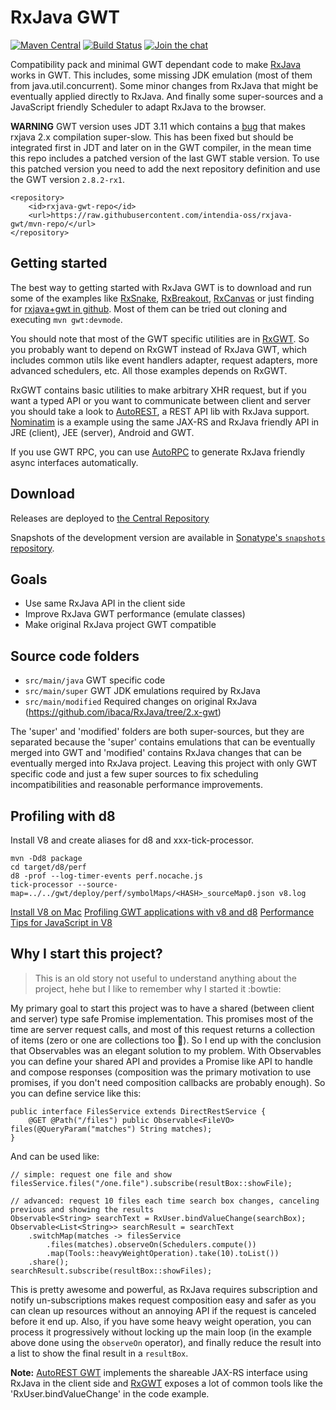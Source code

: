 # RxJava GWT

[![Maven Central][mavenbadge-svg]][mavenbadge]
[![Build Status][cibadge-svg]][cibadge]
[![Join the chat][chatbadge-svg]][chatbadge]

Compatibility pack and minimal GWT dependant code to make [RxJava](https://github.com/ReactiveX/RxJava) works in GWT.
This includes, some missing JDK emulation (most of them from java.util.concurrent). Some minor changes from RxJava
that might be eventually applied directly to RxJava. And finally some super-sources and a JavaScript friendly Scheduler
to adapt RxJava to the browser.

**WARNING** GWT version uses JDT 3.11 which contains a [bug](https://bugs.eclipse.org/bugs/show_bug.cgi?id=521438) 
that makes rxjava 2.x compilation super-slow. This has been fixed but should be integrated first in JDT and later on in
the GWT compiler, in the mean time this repo includes a patched version of the last GWT stable version. To use this 
patched version you need to add the next repository definition and use the GWT version `2.8.2-rx1`.
```
<repository>
    <id>rxjava-gwt-repo</id>
    <url>https://raw.githubusercontent.com/intendia-oss/rxjava-gwt/mvn-repo/</url>
</repository>
```

## Getting started

The best way to getting started with RxJava GWT is to download and run some of the examples like 
[RxSnake](https://github.com/ibaca/rxsnake-gwt), [RxBreakout](https://github.com/ibaca/rxbreakout-gwt), 
[RxCanvas](https://github.com/ibaca/rxcanvas-gwt) or just finding for 
[rxjava+gwt in github](https://github.com/search?utf8=%E2%9C%93&q=topic%3Arxjava+topic%3Agwt+&type=Repositories). 
Most of them can be tried out cloning and executing `mvn gwt:devmode`.                                    

You should note that most of the GWT specific utilities are in [RxGWT](https://github.com/intendia-oss/rxgwt). So you 
probably want to depend on RxGWT instead of RxJava GWT, which includes common utils like event handlers adapter, 
request adapters, more advanced schedulers, etc. All those examples depends on RxGWT.

RxGWT contains basic utilities to make arbitrary XHR request, but if you want a typed API or you want to communicate 
between client and server you should take a look to 
[AutoREST](https://github.com/intendia-oss/autorest), a REST API lib with RxJava support. 
[Nominatim](https://github.com/ibaca/autorest-nominatim-example) is a example using 
the same JAX-RS and RxJava friendly API in JRE (client), JEE (server), Android and GWT. 

If you use GWT RPC, you can use [AutoRPC](https://github.com/intendia-oss/autorpc-gwt) to generate RxJava friendly 
async interfaces automatically. 

## Download

Releases are deployed to [the Central Repository][releases]

Snapshots of the development version are available in [Sonatype's `snapshots` repository][snap].

 [releases]: https://search.maven.org/#search%7Cga%7C1%7Cg%3A%22com.intendia.gwt%22%20AND%20a%3A%22rxjava-gwt%22
 [snap]: https://oss.sonatype.org/content/repositories/snapshots/

## Goals

 * Use same RxJava API in the client side
 * Improve RxJava GWT performance (emulate classes)
 * Make original RxJava project GWT compatible
 
## Source code folders 

 * `src/main/java` GWT specific code
 * `src/main/super` GWT JDK emulations required by RxJava
 * `src/main/modified` Required changes on original RxJava (https://github.com/ibaca/RxJava/tree/2.x-gwt)
 
 The 'super' and 'modified' folders are both super-sources, but they are separated because the 'super' contains 
 emulations that can be eventually merged into GWT and 'modified' contains RxJava changes that can be eventually
 merged into RxJava project. Leaving this project with only GWT specific code and just a few super sources to 
 fix scheduling incompatibilities and reasonable performance improvements.   

## Profiling with d8

Install V8 and create aliases for d8 and xxx-tick-processor.

```
mvn -Dd8 package
cd target/d8/perf
d8 -prof --log-timer-events perf.nocache.js
tick-processor --source-map=../../gwt/deploy/perf/symbolMaps/<HASH>_sourceMap0.json v8.log
```

[Install V8 on Mac](https://gist.github.com/kevincennis)
[Profiling GWT applications with v8 and d8](http://blog.daniel-kurka.de/2014/01/profiling-gwt-applications-with-v8-and.html)
[Performance Tips for JavaScript in V8](http://www.html5rocks.com/en/tutorials/speed/v8/)

## Why I start this project?

>This is an old story not useful to understand anything about the project, hehe but I like to remember why I started 
it :bowtie:

My primary goal to start this project was to have a shared (between client and server) type safe Promise 
implementation. This promises most of the time are server request calls, and most of this request returns 
a collection of items (zero or one are collections too :grimacing:). So I end up with the conclusion that Observables 
was an elegant solution to my problem. With Observables you can define your shared API and provides a Promise like API 
to handle and compose responses (composition was the primary motivation to use promises, if you don't need composition 
callbacks are probably enough). So you can define service like this:  
```
public interface FilesService extends DirectRestService {
    @GET @Path("/files") public Observable<FileVO> files(@QueryParam("matches") String matches);
}
```
And can be used like:
```
// simple: request one file and show
filesService.files("/one.file").subscribe(resultBox::showFile);

// advanced: request 10 files each time search box changes, canceling previous and showing the results
Observable<String> searchText = RxUser.bindValueChange(searchBox);
Observable<List<String>> searchResult = searchText
    .switchMap(matches -> filesService
        .files(matches).observeOn(Schedulers.compute())
        .map(Tools::heavyWeightOperation).take(10).toList())
    .share();
searchResult.subscribe(resultBox::showFiles);    
```
This is pretty awesome and powerful, as RxJava requires subscription and notify un-subscriptions makes request 
composition easy and safer as you can clean up resources without an annoying API if the request is canceled before
it end up. Also, if you have some heavy weight operation, you can process it progressively without locking up the 
main loop (in the example above done using the `observeOn` operator), and finally reduce the result into a list to 
show the final result in a `resultBox`. 

**Note:** [AutoREST GWT](https://github.com/intendia-oss/autorest) implements 
the shareable JAX-RS interface using RxJava in the client side and [RxGWT](https://github.com/intendia-oss/rxgwt)
exposes a lot of common tools like the 'RxUser.bindValueChange' in the code example. 


 [mavenbadge]: https://maven-badges.herokuapp.com/maven-central/com.intendia.gwt/rxjava2-gwt
 [mavenbadge-svg]: https://maven-badges.herokuapp.com/maven-central/com.intendia.gwt/rxjava2-gwt/badge.svg
 [cibadge]: https://travis-ci.org/intendia-oss/rxjava-gwt
 [cibadge-svg]: https://travis-ci.org/intendia-oss/rxjava-gwt.svg
 [chatbadge]: https://gitter.im/intendia-oss/rxjava-gwt?utm_source=badge&utm_medium=badge&utm_campaign=pr-badge&utm_content=badge
 [chatbadge-svg]: https://badges.gitter.im/intendia-oss/rxjava-gwt.svg
